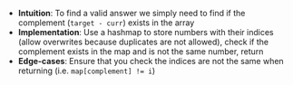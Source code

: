 - **Intuition**: To find a valid answer we simply need to find if the complement (`target - curr`) exists in the array
- **Implementation**: Use a hashmap to store numbers with their indices (allow overwrites because duplicates are not allowed), check if the complement exists in the map and is not the same number, return
- **Edge-cases**: Ensure that you check the indices are not the same when returning (i.e. `map[complement] != i`)
